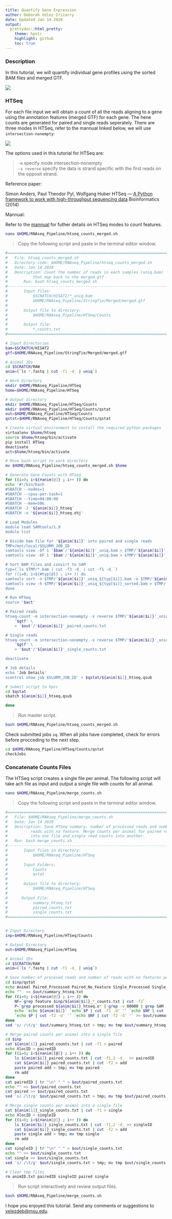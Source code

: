```yaml
---
title: Quantify Gene Expression
author: Deborah Velez-Irizarry
date: Updated Jan 14 2020
output:
  prettydoc::html_pretty:
    theme: hpstr
    highlight: github
    toc: true
---
```




### Description
In this tutorial, we will quantify individual gene profiles using the 
sorted BAM files and merged GTF. 

![](https://user-images.githubusercontent.com/44003875/72337184-f9033800-3676-11ea-8ec7-932db39a3631.png)


### HTSeq

For each file input we will obtain a count of all the reads aligning to a gene
using the annotation features (merged GTF) for each gene. The hene counts are 
generated for paired and single reads seperately. There are three modes in HTSeq,
refer to the mannual linked below, we will use `intersection-nonempty`:


![](https://user-images.githubusercontent.com/44003875/72337262-26e87c80-3677-11ea-951e-d2d0714cd715.png)

The options used in this tutorial for HTSeq are:
> `-m` specify mode intersection-nonempty  
> `-s reverse` specify the data is strand specific with the first 
reads on the opposit strand.  

Reference paper:

Simon Anders, Paul Theodor Pyl, Wolfgang Huber
HTSeq — [A Python framework to work with high-throughput sequencing data](https://academic.oup.com/bioinformatics/article/31/2/166/2366196)
Bioinformatics (2014)

Mannual:

Refer to the [mannual](https://htseq.readthedocs.io/en/release_0.11.1/count.html) 
for futher details on HTSeq modes to count features.

```bash
nano $HOME/RNAseq_Pipeline/htseq_counts_merged.sh
```

> Copy the following script and paste in the terminal editor window.


```bash
#========================================================================
#   File: htseq_counts_merged.sh
#   Directory code: $HOME/RNAseq_Pipeline/htseq_counts_merged.sh
#   Date: Jan 14 2020
#   Description: Count the number of reads in each samples (uniq.bam)
#           that map back to the merged.gtf
#       Run: bash htseq_counts_merged.sh
#-----------------------------------------------------------------------
#       Input files:
#           $SCRATCH/HISAT2/*_uniq.bam
#           $HOME/RNAseq_Pipeline/StringTie/Merged/merged.gtf
#
#       Output file to directory:
#           $HOME/RNAseq_Pipeline/HTSeq/Counts
#
#       Output file:
#           *_counts.txt
#=======================================================================

# Input Directories
bam=$SCRATCH/HISAT2
gtf=$HOME/RNAseq_Pipeline/StringTie/Merged/merged.gtf

# Animal IDs
cd $SCRATCH/RAW
anim=(`ls *.fastq | cut -f1 -d_ | uniq`)

# Work Directory
mkdir $HOME/RNAseq_Pipeline/HTSeq
home=$HOME/RNAseq_Pipeline/HTSeq

# Output directory
mkdir $HOME/RNAseq_Pipeline/HTSeq/Counts
mkdir $HOME/RNAseq_Pipeline/HTSeq/Counts/qstat
out=$HOME/RNAseq_Pipeline/HTSeq/Counts
qstst=$HOME/RNAseq_Pipeline/HTSeq/Counts/qstat

# Create virtual environment to install the required python packages
virtualenv $home/htseq
source $home/htseq/bin/activate
pip install HTSeq
deactivate
act=$home/htseq/bin/activate

# Move bash script to work directory
mv $HOME/RNAseq_Pipeline/htseq_counts_merged.sh $home

# Generate Gene Counts with HTSeq
for ((i=0; i<${#anim[@]} ; i++ )) do
echo '#!/bin/bash
#SBATCH --nodes=1
#SBATCH --cpus-per-task=1
#SBATCH --time=04:00:00
#SBATCH --mem=50G
#SBATCH -J '${anim[$i]}_htseq'
#SBATCH -o '${anim[$i]}_htseq.o%j'

# Load Modules
module load SAMtools/1.9
module list

# Divide bam file for '${anim[$i]}' into paired and single reads
TMP=/mnt/local/$SLURM_JOB_ID
samtools view -bf 1 '$bam'/'${anim[$i]}'_uniq.bam > $TMP/'${anim[$i]}'_uniq_paired.bam
samtools view -bF 1 '$bam'/'${anim[$i]}'_uniq.bam > $TMP/'${anim[$i]}'_uniq_single.bam

# Sort BAM files and convirt to SAM
typ=(`ls $TMP/*.bam | cut -f3 -d_ | cut -f1 -d.`)
for ((i=0; i<${#typ[@]} ; i++ )) do
samtools sort -n $TMP/'${anim[$i]}'_uniq_${typ[$i]}.bam -o $TMP/'${anim[$i]}'_uniq_${typ[$i]}_sorted.bam
samtools view -h $TMP/'${anim[$i]}'_uniq_${typ[$i]}_sorted.bam > $TMP/'${anim[$i]}'_uniq_${typ[$i]}_sorted.sam
done

# Run HTSeq
source '$act'

# Paired reads
htseq-count -m intersection-nonempty -s reverse $TMP/'${anim[$i]}'_uniq_paired_sorted.sam \
    '$gtf' \
    > '$out'/'${anim[$i]}'_paired_counts.txt

# Single reads
htseq-count -m intersection-nonempty -s reverse $TMP/'${anim[$i]}'_uniq_single_sorted.sam \
    '$gtf' \
    > '$out'/'${anim[$i]}'_single_counts.txt

deactivate

# Job details
echo 'Job Details'
scontrol show job $SLURM_JOB_ID' > $qstat/${anim[$i]}_htseq.qsub

# Submit script to hpcc
cd $qstat
sbatch ${anim[$i]}_htseq.qsub

done
```

> Run master script.

```bash
bash $HOME/RNAseq_Pipeline/htseq_counts_merged.sh
```

Check submitted jobs `sq`. When all jobs have completed, 
check for errors before procceding to the next step.

```bash
cd $HOME/RNAseq_Pipeline/HTSeq/Counts/qstat
checkJobs
```


### Concatenate Counts Files

The HTSeq script creates a single file per animal. The following script
will take ach file as input and output a single file with counts
for all animal.

```bash
nano $HOME/RNAseq_Pipeline/merge_counts.sh
```

> Copy the following script and paste in the terminal editor window.

```bash
#========================================================================
#   File: $HOME/RNAseq_Pipeline/merge_counts.sh
#   Date: Jan 14 2020
#   Description: Save HTSeq summary: number of processed reads and number of
#          reads with no feature. Merge counts per animal for paired reads
#          into one file and single read counts into another.
#   Run: bash merge_counts.sh
#------------------------------------------------------------------------
#       Input files in directory:
#           $HOME/RNAseq_Pipeline/HTSeq
#
#       Input Folders:
#           Counts
#           qstat
#
#       Output file to directory:
#           $HOME/RNAseq_Pipeline/HTSeq
#
#      Output File:
#           summary_htseq.txt
#           paired_counts.txt
#           single_counts.txt
#========================================================================


# Input Directory
inp=$HOME/RNAseq_Pipeline/HTSeq/Counts

# Output Directory
out=$HOME/RNAseq_Pipeline/HTSeq

# Animal IDs
cd $SCRATCH/RAW
anim=(`ls *.fastq | cut -f1 -d_ | uniq`)

# Save number of procesed reads and number of reads with no features per animal
cd $inp/qstat
echo Animal Paired_Processed Paired_No_Feature Single_Processed Single_No_Feature > $out/summary_htseq.txt
echo ""  >> $out/summary_htseq.txt
for ((i=0; i<${#anim[@]} ; i++ )) do
    NF=`grep feature $inp/${anim[$i]}_*_counts.txt | cut -f2`
    P=`grep processed ${anim[$i]}_htseq.o* | grep -v 00000 | grep SAM | cut -f1 -d' '`
    echo `echo ${anim[$i]}` `echo $P | cut -f1 -d' '` `echo $NF | cut -f1 -d' '` \
    `echo $P | cut -f2 -d' '` `echo $NF | cut -f2 -d' '` >> $out/summary_htseq.txt
done
sed 's/ /\t/g' $out/summary_htseq.txt > tmp; mv tmp $out/summary_htseq.txt

# Merge paired counts per animal into a single file
cd $inp
cat ${anim[1]}_paired_counts.txt | cut -f1 > paired
echo XlocID > pairedID
for ((i=0; i<${#anim[[@]} ; i++ )) do
    ls ${anim[$i]}_paired_counts.txt | cut -f1,2 -d_  >> pairedID
    cat ${anim[$i]}_paired_counts.txt | cut -f2 > add
    paste paired add > tmp; mv tmp paired
    rm add
done
cat pairedID | tr "\n" " " > $out/paired_counts.txt
echo "" >> $out/paired_counts.txt
cat paired >> $out/paired_counts.txt
sed 's/ /\t/g' $out/paired_counts.txt > tmp; mv tmp $out/paired_counts.txt

# Merge single counts per animal into a single file
cat ${anim[1]}_single_counts.txt | cut -f1 > single
echo XlocID > singleID
for ((i=0; i<${#anim[@]} ; i++ )) do
    ls ${anim[$i]}_single_counts.txt | cut -f1,2 -d_ >> singleID
    cat ${anim[$i]}_single_counts.txt | cut -f2 > add
    paste single add > tmp; mv tmp single
    rm add
done
cat singleID | tr "\n" " " > $out/single_counts.txt
echo "" >> $out/single_counts.txt
cat single >> $out/single_counts.txt
sed 's/ /\t/g' $out/single_counts.txt > tmp; mv tmp $out/single_counts.txt

# Clear tmp files
rm animID.txt pairedID singleID paired single
```

> Run script interactively and review output files.

```bash
bash $HOME/RNAseq_Pipeline/merge_counts.sh
```

I hope you enjoyed this tutorial. Send any comments or suggestions to velezdeb@msu.edu.


